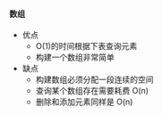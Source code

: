 #### 数组

- 优点
  - O(1)的时间根据下表查询元素
  - 构建一个数组非常简单
- 缺点
  - 构建数组必须分配一段连续的空间
  - 查询某个数组存在需要耗费 O(n)
  - 删除和添加元素同样是 O(n)
